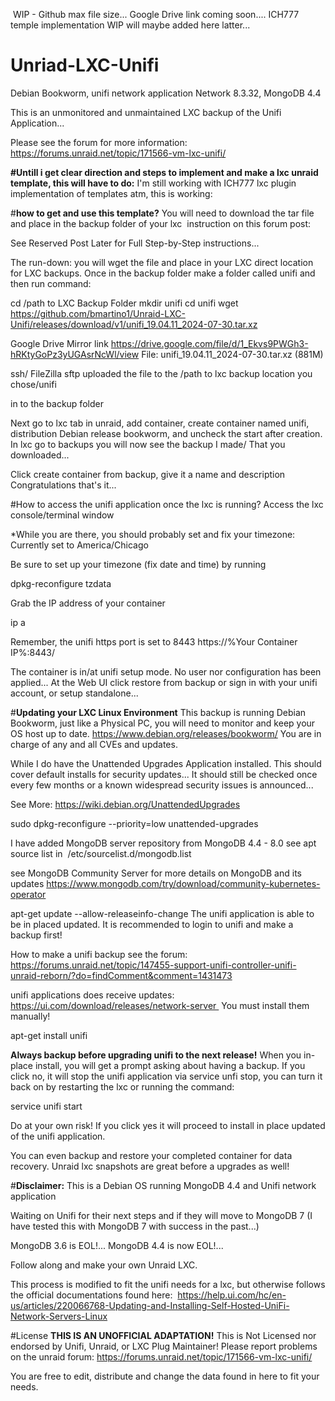 ​
WIP - Github max file size... Google Drive link coming soon....
ICH777 temple implementation WIP will maybe added here latter...

# Unriad-LXC-Unifi
Debian Bookworm, unifi network application Network 8.3.32, MongoDB 4.4

This is an unmonitored and unmaintained LXC backup of the Unifi Application...

Please see the forum for more information: https://forums.unraid.net/topic/171566-vm-lxc-unifi/


**#Untill i get clear direction and steps to implement and make a lxc unraid template, this will have to do:**
I'm still working with ICH777 lxc plugin implementation of templates atm, this is working:

#**how to get and use this template?**
You will need to download the tar file and place in the backup folder of your lxc 
instruction on this forum post:


See Reserved Post Later for Full Step-by-Step instructions...

The run-down:
you will wget the file and place in your LXC direct location for LXC backups.
Once in the backup folder make a folder called unifi and then run command:


cd /path to LXC Backup Folder
mkdir unifi
cd unifi
wget https://github.com/bmartino1/Unraid-LXC-Unifi/releases/download/v1/unifi_19.04.11_2024-07-30.tar.xz

Google Drive Mirror link
https://drive.google.com/file/d/1_Ekvs9PWGh3-hRKtyGoPz3yUGAsrNcWl/view
File: unifi_19.04.11_2024-07-30.tar.xz (881M)

ssh/ FileZilla sftp uploaded the file to the /path to lxc backup location you chose/unifi

in to the backup folder

Next go to lxc tab in unraid, add container, create container named unifi, distribution Debian release bookworm, and uncheck the start after creation.
In lxc go to backups you will now see the backup I made/ That you downloaded...

Click create container from backup, give it a name and description
Congratulations that's it...

#How to access the unifi application once the lxc is running?
Access the lxc console/terminal window

*While you are there, you should probably set and fix your timezone:
Currently set to America/Chicago

Be sure to set up your timezone (fix date and time) by running 

dpkg-reconfigure tzdata

Grab the IP address of your container

ip a

Remember, the unifi https port is set to 8443
https://%Your Container IP%:8443/

The container is in/at unifi setup mode. No user nor configuration has been applied... At the Web UI click restore from backup or sign in with your unifi account, or setup standalone...

#**Updating your LXC Linux Environment**
This backup is running Debian Bookworm, just like a Physical PC, you will need to monitor and keep your OS host up to date.
https://www.debian.org/releases/bookworm/
You are in charge of any and all CVEs and updates.

While I do have the Unattended Upgrades Application installed. This should cover default installs for security updates... It should still be checked once every few months or a known widespread security issues is announced...

See More: https://wiki.debian.org/UnattendedUpgrades

sudo dpkg-reconfigure --priority=low unattended-upgrades

I have added MongoDB server repository from MongoDB 4.4 - 8.0 see apt source list in  /etc/sourcelist.d/mongodb.list

see MongoDB Community Server for more details on MongoDB and its updates https://www.mongodb.com/try/download/community-kubernetes-operator

apt-get update --allow-releaseinfo-change
The unifi application is able to be in placed updated. It is recommended to login to unifi and make a backup first!

How to make a unifi backup see the forum: https://forums.unraid.net/topic/147455-support-unifi-controller-unifi-unraid-reborn/?do=findComment&comment=1431473
 

unifi applications does receive updates: https://ui.com/download/releases/network-server 
You must install them manually! 

apt-get install unifi

**Always backup before upgrading unifi to the next release!**
When you in-place install, you will get a prompt asking about having a backup. If you click no, it will stop the unifi application via service unfi stop, you can turn it back on by restarting the lxc or running the command:

service unifi start
 

Do at your own risk!
If you click yes it will proceed to install in place updated of the unifi application. 

You can even backup and restore your completed container for data recovery. Unraid lxc snapshots are great before a upgrades as well!


#**Disclaimer:**
This is a Debian OS running MongoDB 4.4 and Unifi network application

Waiting on Unifi for their next steps and if they will move to MongoDB 7 (I have tested this with MongoDB 7 with success in the past...)

MongoDB 3.6 is EOL!...
MongoDB 4.4 is now EOL!... 

Follow along and make your own Unraid LXC.

This process is modified to fit the unifi needs for a lxc, but otherwise follows the official documentations found here: 
https://help.ui.com/hc/en-us/articles/220066768-Updating-and-Installing-Self-Hosted-UniFi-Network-Servers-Linux
 

#License
**THIS IS AN UNOFFICIAL ADAPTATION!** This is Not Licensed nor endorsed by Unifi, Unraid, or LXC Plug Maintainer!
Please report problems on the unraid forum: https://forums.unraid.net/topic/171566-vm-lxc-unifi/

You are free to edit, distribute and change the data found in here to fit your needs.

​
